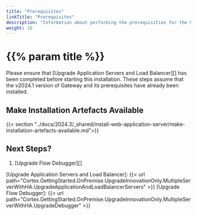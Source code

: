 ```yaml
---
title: "Prerequisites"
linkTitle: "Prerequisites"
description: "Information about performing the prerequisities for the Upgrade of the Web Application Server."
weight: 10
---
```


# {{% param title %}}

Please ensure that [Upgrade Application Servers and Load Balancer][] has been completed before starting this installation. These steps assume that the v2024.1 version of Gateway and its prerequisites have already been installed.

## Make Installation Artefacts Available

{{< section "../docs/2024.3/_shared/install-web-application-server/make-installation-artefacts-available.md">}}

## Next Steps?

1. [Upgrade Flow Debugger][]

[Upgrade Application Servers and Load Balancer]: {{< url path="Cortex.GettingStarted.OnPremise.UpgradeInnovationOnly.MultipleServerWithHA.UpgradeApplicationAndLoadBalancerServers" >}}
[Upgrade Flow Debugger]: {{< url path="Cortex.GettingStarted.OnPremise.UpgradeInnovationOnly.MultipleServerWithHA.UpgradeDebugger" >}}
